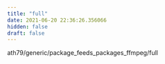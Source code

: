 ```yaml
---
title: "full"
date: 2021-06-20 22:36:26.356066
hidden: false
draft: false
---
```


ath79/generic/package_feeds_packages_ffmpeg/full


